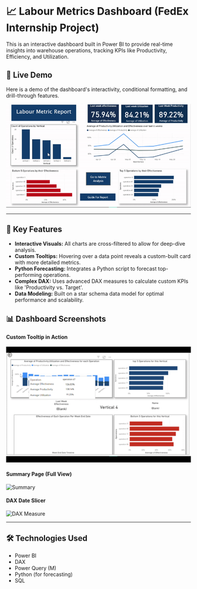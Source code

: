# 📈 Labour Metrics Dashboard (FedEx Internship Project)

This is an interactive dashboard built in Power BI to provide real-time insights into warehouse operations, tracking KPIs like Productivity, Efficiency, and Utilization.

## 🚀 Live Demo

Here is a demo of the dashboard's interactivity, conditional formatting, and drill-through features.

![Live Dashboard Demo](assets/Recording2025-07-28230604-ezgif.com-video-to-gif-converter.gif)

---

## 🔑 Key Features

* **Interactive Visuals:** All charts are cross-filtered to allow for deep-dive analysis.
* **Custom Tooltips:** Hovering over a data point reveals a custom-built card with more detailed metrics.
* **Python Forecasting:** Integrates a Python script to forecast top-performing operations.
* **Complex DAX:** Uses advanced DAX measures to calculate custom KPIs like 'Productivity vs. Target'.
* **Data Modeling:** Built on a star schema data model for optimal performance and scalability.

## 📊 Dashboard Screenshots

#### Custom Tooltip in Action
![Custom Tooltip](assets/tooltip.png)

#### Summary Page (Full View)
![Summary](assets/summary.png)

####  DAX Date Slicer
![DAX Measure](assets/datesliceer.png)


---

## 🛠️ Technologies Used

* Power BI
* DAX
* Power Query (M)
* Python (for forecasting)
* SQL
